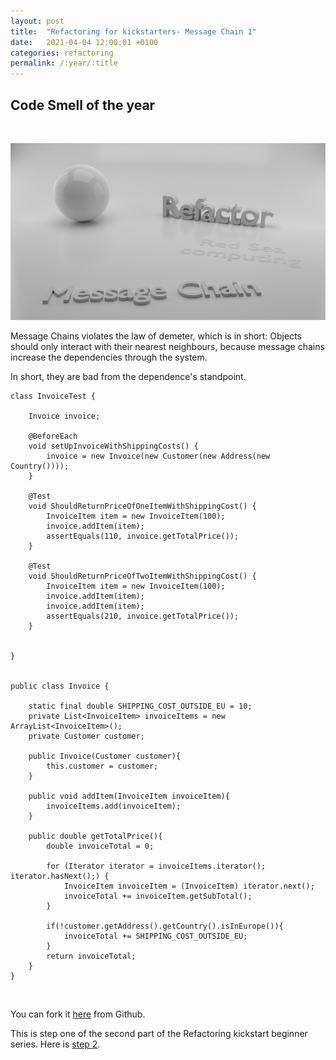 ```yaml
---
layout: post
title:  "Refactoring for kickstarters- Message Chain 1"
date:   2021-04-04 12:00:01 +0100
categories: refactoring
permalink: /:year/:title
---
```


## Code Smell of the year
<br>

![Message Chain](../images/Refactoring/Refactor-message-chain.png)
<br>

Message Chains violates the law of demeter, which is in short: 
Objects should only interact with their nearest neighbours, because message chains 
increase the dependencies through the system.

In short, they are bad from the dependence's standpoint.



    class InvoiceTest {
    
        Invoice invoice;
    
        @BeforeEach
        void setUpInvoiceWithShippingCosts() {
            invoice = new Invoice(new Customer(new Address(new Country())));
        }
    
        @Test
        void ShouldReturnPriceOfOneItemWithShippingCost() {
            InvoiceItem item = new InvoiceItem(100);
            invoice.addItem(item);
            assertEquals(110, invoice.getTotalPrice());
        }
    
        @Test
        void ShouldReturnPriceOfTwoItemWithShippingCost() {
            InvoiceItem item = new InvoiceItem(100);
            invoice.addItem(item);
            invoice.addItem(item);
            assertEquals(210, invoice.getTotalPrice());
        }

    
    }


    public class Invoice {

        static final double SHIPPING_COST_OUTSIDE_EU = 10;
        private List<InvoiceItem> invoiceItems = new ArrayList<InvoiceItem>();
        private Customer customer;
    
        public Invoice(Customer customer){
            this.customer = customer;
        }
    
        public void addItem(InvoiceItem invoiceItem){
            invoiceItems.add(invoiceItem);
        }

        public double getTotalPrice(){ 
            double invoiceTotal = 0;

            for (Iterator iterator = invoiceItems.iterator(); iterator.hasNext();) {
                InvoiceItem invoiceItem = (InvoiceItem) iterator.next();
                invoiceTotal += invoiceItem.getSubTotal();
            }

            if(!customer.getAddress().getCountry().isInEurope()){
                invoiceTotal += SHIPPING_COST_OUTSIDE_EU;
            }
            return invoiceTotal;
        }
    }


<br>

You can fork it [here](https://github.com/redseacomputing/Refactoring_MessageChain1) from Github.

This is step one of the second part of the Refactoring kickstart beginner series. Here is [step 2](https://redseacomputing.github.io/2021/Refactoring2-2-message-chain).